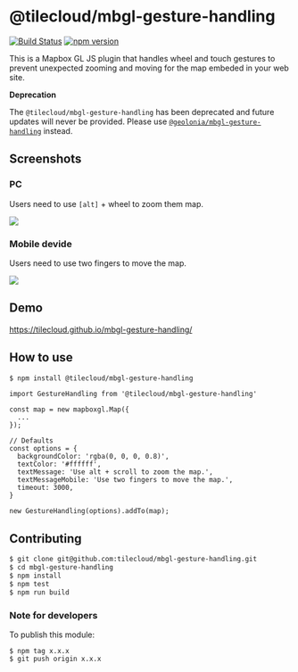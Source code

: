 # @tilecloud/mbgl-gesture-handling

[![Build Status](https://travis-ci.org/tilecloud/mbgl-gesture-handling.svg?branch=master)](https://travis-ci.org/tilecloud/mbgl-gesture-handling)
[![npm version](https://badge.fury.io/js/%40tilecloud%2Fmbgl-gesture-handling.svg)](https://badge.fury.io/js/%40tilecloud%2Fmbgl-gesture-handling)

This is a Mapbox GL JS plugin that handles wheel and touch gestures to prevent unexpected zooming and moving for the map embeded in your web site.

**Deprecation**

The `@tilecloud/mbgl-gesture-handling` has been deprecated and future updates will never be provided. Please use [`@geolonia/mbgl-gesture-handling`](https://www.npmjs.com/package/@geolonia/mbgl-gesture-handling) instead.

## Screenshots

### PC

Users need to use `[alt]` + wheel to zoom them map.

![](https://www.evernote.com/l/ABV-KmK0NkVCQKskoYvAAFrBrepOXzi4XREB/image.png)

### Mobile devide

Users need to use two fingers to move the map.

![](https://www.evernote.com/l/ABU4Ifeia7JOoLdhguNhqw4MOsGev5mdILcB/image.png)

## Demo

https://tilecloud.github.io/mbgl-gesture-handling/

## How to use

```bash
$ npm install @tilecloud/mbgl-gesture-handling
```

```node
import GestureHandling from '@tilecloud/mbgl-gesture-handling'

const map = new mapboxgl.Map({
  ...
});

// Defaults
const options = {
  backgroundColor: 'rgba(0, 0, 0, 0.8)',
  textColor: '#ffffff',
  textMessage: 'Use alt + scroll to zoom the map.',
  textMessageMobile: 'Use two fingers to move the map.',
  timeout: 3000,
}

new GestureHandling(options).addTo(map);
```

## Contributing

```bash
$ git clone git@github.com:tilecloud/mbgl-gesture-handling.git
$ cd mbgl-gesture-handling
$ npm install
$ npm test
$ npm run build
```

### Note for developers

To publish this module:

```
$ npm tag x.x.x
$ git push origin x.x.x
```
